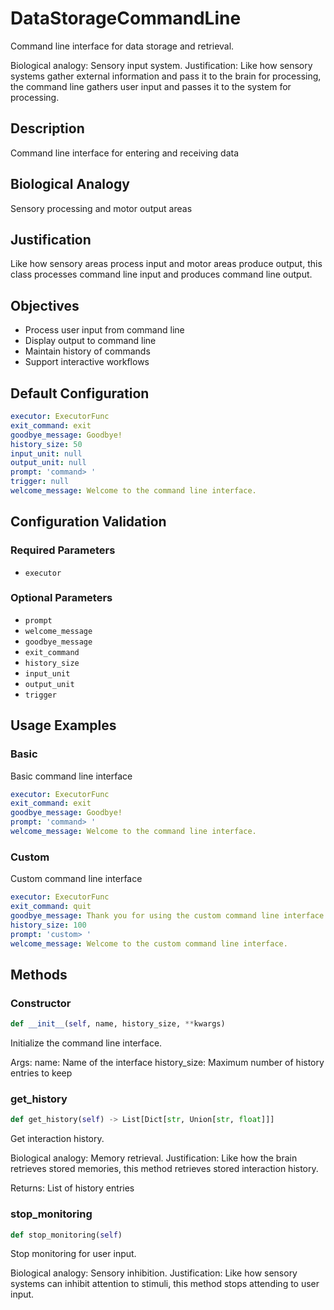 # DataStorageCommandLine

Command line interface for data storage and retrieval.

Biological analogy: Sensory input system.
Justification: Like how sensory systems gather external information and pass it to
the brain for processing, the command line gathers user input and passes it to
the system for processing.

## Description

Command line interface for entering and receiving data

## Biological Analogy

Sensory processing and motor output areas

## Justification

Like how sensory areas process input and motor areas produce output, this class processes command line input and produces command line output.


## Objectives

- Process user input from command line
- Display output to command line
- Maintain history of commands
- Support interactive workflows

## Default Configuration

```yaml
executor: ExecutorFunc
exit_command: exit
goodbye_message: Goodbye!
history_size: 50
input_unit: null
output_unit: null
prompt: 'command> '
trigger: null
welcome_message: Welcome to the command line interface.
```

## Configuration Validation

### Required Parameters

- `executor`

### Optional Parameters

- `prompt`
- `welcome_message`
- `goodbye_message`
- `exit_command`
- `history_size`
- `input_unit`
- `output_unit`
- `trigger`

## Usage Examples

### Basic

Basic command line interface

```yaml
executor: ExecutorFunc
exit_command: exit
goodbye_message: Goodbye!
prompt: 'command> '
welcome_message: Welcome to the command line interface.
```

### Custom

Custom command line interface

```yaml
executor: ExecutorFunc
exit_command: quit
goodbye_message: Thank you for using the custom command line interface!
history_size: 100
prompt: 'custom> '
welcome_message: Welcome to the custom command line interface.
```

## Methods

### Constructor

```python
def __init__(self, name, history_size, **kwargs)
```

Initialize the command line interface.

Args:
    name: Name of the interface
    history_size: Maximum number of history entries to keep

### get_history

```python
def get_history(self) -> List[Dict[str, Union[str, float]]]
```

Get interaction history.

Biological analogy: Memory retrieval.
Justification: Like how the brain retrieves stored memories,
this method retrieves stored interaction history.

Returns:
    List of history entries

### stop_monitoring

```python
def stop_monitoring(self)
```

Stop monitoring for user input.

Biological analogy: Sensory inhibition.
Justification: Like how sensory systems can inhibit attention to stimuli,
this method stops attending to user input.

